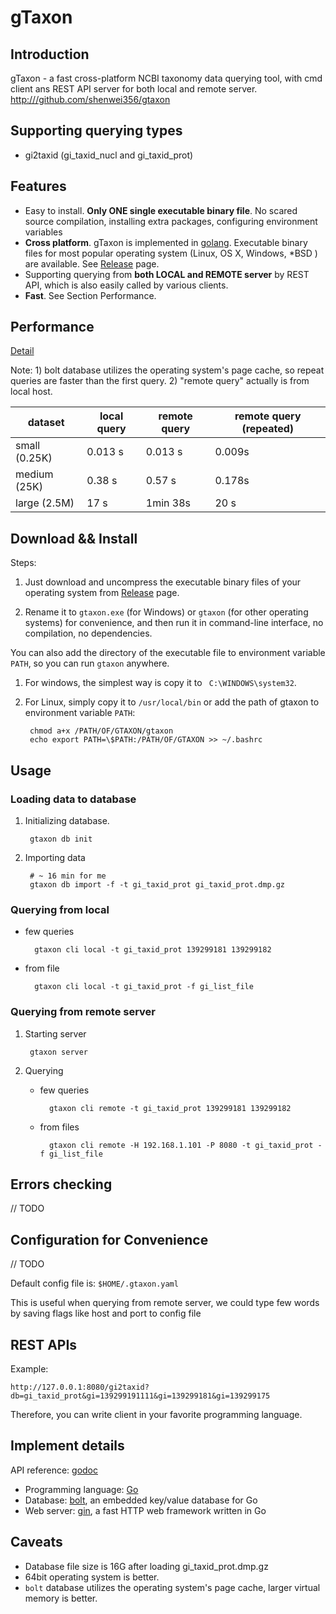 # gTaxon

## Introduction

gTaxon - a fast cross-platform NCBI taxonomy data querying tool,
with cmd client ans REST API server for both local and remote server.
[http:///github.com/shenwei356/gtaxon](http:///github.com/shenwei356/gtaxon)

## Supporting querying types

- gi2taxid (gi_taxid_nucl and gi_taxid_prot)

## Features

- Easy to install. **Only ONE single executable binary file**.
 No scared source compilation, installing extra packages,
 configuring environment variables
- **Cross platform**. gTaxon is implemented in [golang](https://golang.org). Executable binary files for most popular operating system (Linux, OS X, Windows, \*BSD ) are available. See [Release](https://github.com/shenwei356/gtaxon/releases) page.
- Supporting querying from **both LOCAL and REMOTE server** by REST API, which is also easily called by various clients.
- **Fast**. See Section Performance.

## Performance

[Detail](https://github.com/shenwei356/gtaxon/blob/master/testdata/PERFORMANCE.md)

Note: 1) bolt database utilizes the operating system's page cache,
so repeat queries are faster than the first query. 2) "remote query" actually is from local host.

| dataset        | local query     | remote query     | remote query (repeated) |
|----------------|-----------------|------------------|-------------------------|
| small (0.25K)  |  0.013 s        |   0.013 s        |  0.009s                 |
| medium (25K)   |  0.38 s         |   0.57 s         |  0.178s                 |
| large (2.5M)   |  17 s           |   1min 38s       |  20 s                   |

## Download && Install

Steps:

1. Just download and uncompress the executable binary files of your operating system from  [Release](https://github.com/shenwei356/gtaxon/releases) page.

2. Rename it to `gtaxon.exe` (for Windows) or `gtaxon` (for other operating systems) for convenience, and then run it in command-line interface, no compilation, no dependencies.

You can also add the directory of the executable file to environment variable `PATH`, so you can run `gtaxon` anywhere.

1. For windows, the simplest way is copy it to ` C:\WINDOWS\system32`.

2. For Linux, simply copy it to `/usr/local/bin` or add the path of gtaxon to environment variable `PATH`:

        chmod a+x /PATH/OF/GTAXON/gtaxon
        echo export PATH=\$PATH:/PATH/OF/GTAXON >> ~/.bashrc

## Usage

### Loading data to database

1. Initializing database.

        gtaxon db init

2. Importing data

        # ~ 16 min for me
        gtaxon db import -f -t gi_taxid_prot gi_taxid_prot.dmp.gz

### Querying from local

- few queries

        gtaxon cli local -t gi_taxid_prot 139299181 139299182

- from file

        gtaxon cli local -t gi_taxid_prot -f gi_list_file

### Querying from remote server

1. Starting server

        gtaxon server

2. Querying

    - few queries

            gtaxon cli remote -t gi_taxid_prot 139299181 139299182

    - from files

            gtaxon cli remote -H 192.168.1.101 -P 8080 -t gi_taxid_prot -f gi_list_file


## Errors checking

// TODO

## Configuration for Convenience

// TODO

Default config file is: `$HOME/.gtaxon.yaml`

This is useful when querying from remote server,
we could type few words by saving flags like host and port to config file

## REST APIs

Example:

`http://127.0.0.1:8080/gi2taxid?db=gi_taxid_prot&gi=139299191111&gi=139299181&gi=139299175`

Therefore, you can write client in your favorite programming language.

## Implement details

API reference: [godoc](https://godoc.org/github.com/shenwei356/gtaxon/taxon)

- Programming language: [Go](https://golang.org)
- Database: [bolt](https://github.com/boltdb/bolt), an embedded key/value database for Go
- Web server: [gin](https://github.com/gin-gonic/gin), a fast HTTP web framework written in Go

## Caveats

- Database file size is 16G after loading gi_taxid_prot.dmp.gz
- 64bit operating system is better.
- `bolt` database utilizes the operating system's page cache, larger virtual memory is better.
